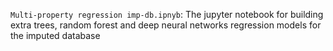 ``Multi-property regression imp-db.ipnyb``: The jupyter notebook for building extra trees, random forest and deep neural networks regression models for the imputed database

